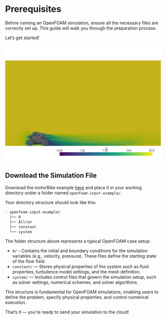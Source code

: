 # Prerequisites
Before running an OpenFOAM simulation, ensure all the necessary files are correctly set up. This guide will walk you through the preparation process.

Let’s get started!

<p align="center"><img src="../../_static/bike_flow_slice_U.png" alt="OpenFOAM simulation visualization" width="700"></p>

## Download the Simulation File
Download the motorBike example [here](https://storage.googleapis.com/inductiva-api-demo-files/openfoam-input-example.zip) and place it in your working directory under a folder named `openfoam-input-example/`.

Your directory structure should look like this:

```
- openfoam-input-example/  
  ├── 0
  ├── Allrun
  ├── constant
  └── system
```

The folder structure above represents a typical OpenFOAM case setup:
- `0/` - Contains the initial and boundary conditions for the simulation variables (e.g., velocity, pressure). These files define the starting state of the flow field.
- `constant/` — Stores physical properties of the system such as fluid properties, turbulence model settings, and the mesh definition.
- `system/` — Includes control files that govern the simulation setup, such as solver settings, numerical schemes, and solver algorithms.

This structure is fundamental for OpenFOAM simulations, enabling users to define the problem, specify physical properties, and control numerical execution.

That’s it — you’re ready to send your simulation to the cloud!